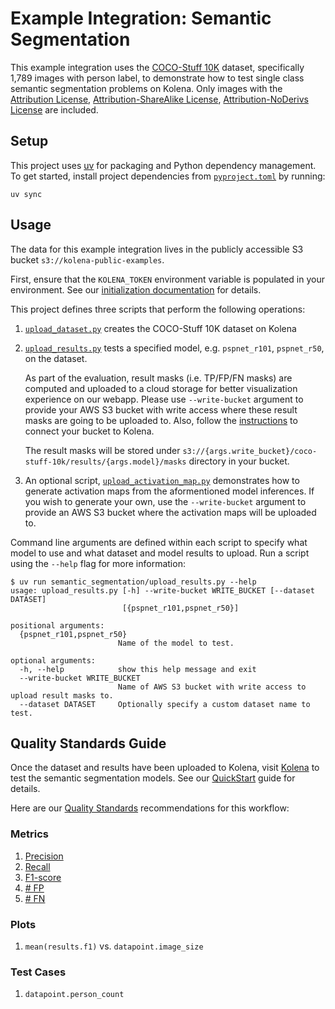 # Example Integration: Semantic Segmentation

This example integration uses the [COCO-Stuff 10K](https://github.com/nightrome/cocostuff10k) dataset, specifically
1,789 images with person label, to demonstrate how to test single class semantic segmentation problems on Kolena. Only
images with the [Attribution License](http://creativecommons.org/licenses/by/2.0/),
[Attribution-ShareAlike License](http://creativecommons.org/licenses/by-sa/2.0/),
[Attribution-NoDerivs License](http://creativecommons.org/licenses/by-nd/2.0/) are included.

## Setup

This project uses [uv](https://docs.astral.sh/uv/) for packaging and Python dependency management. To get started,
install project dependencies from [`pyproject.toml`](./pyproject.toml) by running:

```shell
uv sync
```

## Usage

The data for this example integration lives in the publicly accessible S3 bucket `s3://kolena-public-examples`.

First, ensure that the `KOLENA_TOKEN` environment variable is populated in your environment. See our
[initialization documentation](https://docs.kolena.com/installing-kolena/#initialization) for details.

This project defines three scripts that perform the following operations:

1. [`upload_dataset.py`](semantic_segmentation/upload_dataset.py) creates the COCO-Stuff 10K dataset on Kolena

2. [`upload_results.py`](semantic_segmentation/upload_results.py) tests a specified model,
e.g. `pspnet_r101`, `pspnet_r50`, on the dataset.

    As part of the evaluation, result masks (i.e. TP/FP/FN masks) are computed and uploaded to a cloud storage for
    better visualization experience on our webapp. Please use `--write-bucket` argument to provide your AWS S3 bucket
    with write access where these result masks are going to be uploaded to. Also, follow the
    [instructions](https://docs.kolena.com/connecting-cloud-storage/amazon-s3/) to connect
    your bucket to Kolena.

    The result masks will be stored under `s3://{args.write_bucket}/coco-stuff-10k/results/{args.model}/masks` directory
    in your bucket.

3. An optional script, [`upload_activation_map.py`](semantic_segmentation/upload_activation_map.py) demonstrates how to
generate activation maps from the aformentioned model inferences. If you wish to generate your own, use the
`--write-bucket` argument to provide an AWS S3 bucket where the activation maps will be uploaded to.

Command line arguments are defined within each script to specify what model to use and what dataset and model results to
upload.
Run a script using the `--help` flag for more information:

```shell
$ uv run semantic_segmentation/upload_results.py --help
usage: upload_results.py [-h] --write-bucket WRITE_BUCKET [--dataset DATASET]
                         [{pspnet_r101,pspnet_r50}]

positional arguments:
  {pspnet_r101,pspnet_r50}
                        Name of the model to test.

optional arguments:
  -h, --help            show this help message and exit
  --write-bucket WRITE_BUCKET
                        Name of AWS S3 bucket with write access to upload result masks to.
  --dataset DATASET     Optionally specify a custom dataset name to test.
```

## Quality Standards Guide

Once the dataset and results have been uploaded to Kolena, visit [Kolena](https://app.kolena.com/redirect/) to
test the semantic segmentation models. See our [QuickStart](https://docs.kolena.com/dataset/quickstart/) guide
for details.

Here are our [Quality Standards](https://docs.kolena.com/dataset/core-concepts/quality-standard/) recommendations for
this workflow:

### Metrics

1. [Precision](https://docs.kolena.com/metrics/precision)
2. [Recall](https://docs.kolena.com/metrics/recall)
3. [F1-score](https://docs.kolena.com/metrics/f1-score)
4. [\# FP](https://docs.kolena.com/metrics/tp-fp-fn-tn)
5. [\# FN](https://docs.kolena.com/metrics/tp-fp-fn-tn)

### Plots

1. `mean(results.f1)` vs. `datapoint.image_size`

### Test Cases

1. `datapoint.person_count`
